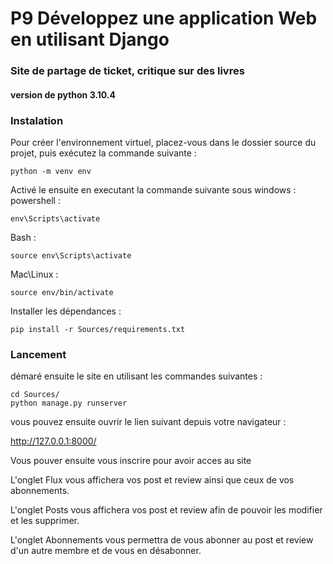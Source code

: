 # P9 Développez une application Web en utilisant Django

### Site de partage de ticket, critique sur des livres

#### version de python 3.10.4

### Instalation
Pour créer l'environnement virtuel, placez-vous dans le dossier source du projet, puis exécutez la commande suivante :
```
python -m venv env
```

Activé le ensuite en executant la commande suivante sous windows :
powershell :
```
env\Scripts\activate
```
Bash :
```
source env\Scripts\activate
```

Mac\Linux :
```
source env/bin/activate
```

Installer les dépendances :
```
pip install -r Sources/requirements.txt
```
### Lancement
démaré ensuite le site en utilisant les commandes suivantes :
```
cd Sources/
python manage.py runserver
```
vous pouvez ensuite ouvrir le lien suivant depuis votre navigateur :

http://127.0.0.1:8000/

Vous pouver ensuite vous inscrire pour avoir acces au site

L'onglet Flux vous affichera vos post et review ainsi que ceux de vos abonnements.

L'onglet Posts vous affichera vos post et review afin de pouvoir les modifier et les supprimer.

L'onglet Abonnements vous permettra de vous abonner au post et review d'un autre membre et de vous en désabonner.